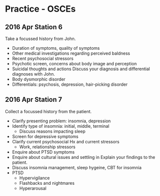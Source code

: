 # Practice - OSCEs

## 2016 Apr Station 6

Take a focussed history from John. 
- Duration of symptoms, quality of symptoms
- Other medical investigations regarding perceived baldness
- Recent psychosocial stressors
- Psychotic screen, concerns about body image and perception
- Suicidal thoughts and actions
Discuss your diagnosis and differential diagnoses with John.
- Body dysmorphic disorder
- Differentials: psychosis, depression, hair-picking disorder


## 2016 Apr Station 7

Collect a focussed history from the patient. 
- Clarify presenting problem: insomnia, depression
- Identify type of insomnia: initial, middle, terminal
  - Discuss reasons impacting sleep
- Screen for depressive symptoms
- Clarify current psychosocial Hx and current stressors
  - Work, relationship stressors
- Enquire about PTSD symptoms
- Enquire about cultural issues and settling in
Explain your findings to the patient.
- Discuss insomnia management, sleep hygeine, CBT for insomnia
- PTSD
  - Hypervigilance
  - Flashbacks and nightmares
  - Hyperarousal
